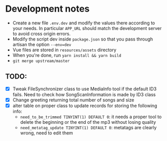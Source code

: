# Development notes

* Create a new file `.env.dev` and modify the values there according to your needs.
In particular `APP_URL` should match the development server to avoid cross origin errors.
* Modify the script dev inside `package.json` so that you pass through artisan the option `--env=dev`
* Vue files are stored in `resources/assets` directory
* When you're done, run `yarn install && yarn build`
* `git merge upstream/master`

## TODO:

* [X] Tweak FileSynchronizer class to use MediaInfo tool if the default ID3 fails. Need to
check how SongScanInformation is made by ID3 class
* [X] Change greeting returning total number of songs and size
* [X] alter table on proper class to update records for storing the following info:
  * `need_to_be_trimmed TINYINT(1) DEFAULT 0`: it needs a proper tool to delete the beginning or the end of the mp3 without losing quality
  * `need_metatag_update TINYINT(1) DEFAULT 0`: metatags are clearly wrong, need to edit them
